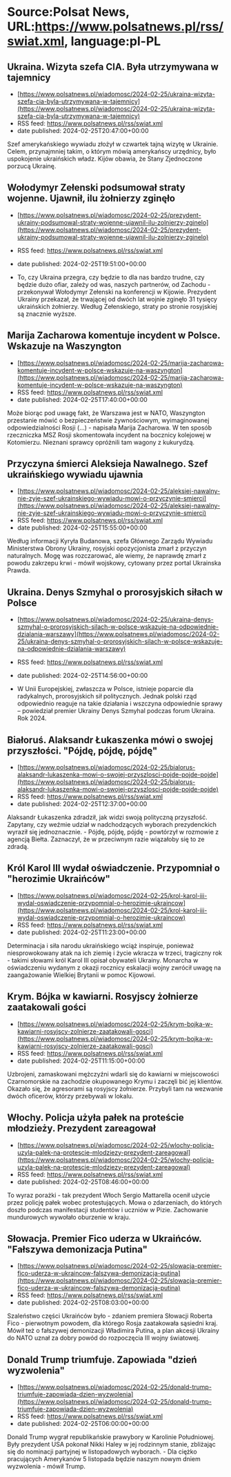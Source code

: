 # Source:Polsat News, URL:https://www.polsatnews.pl/rss/swiat.xml, language:pl-PL

## Ukraina. Wizyta szefa CIA. Była utrzymywana w tajemnicy
 - [https://www.polsatnews.pl/wiadomosc/2024-02-25/ukraina-wizyta-szefa-cia-byla-utrzymywana-w-tajemnicy](https://www.polsatnews.pl/wiadomosc/2024-02-25/ukraina-wizyta-szefa-cia-byla-utrzymywana-w-tajemnicy)
 - RSS feed: https://www.polsatnews.pl/rss/swiat.xml
 - date published: 2024-02-25T20:47:00+00:00

Szef amerykańskiego wywiadu złożył w czwartek tajną wizytę w Ukrainie. Celem, przynajmniej takim, o którym mówią amerykańscy urzędnicy, było uspokojenie ukraińskich władz. Kijów obawia, że Stany Zjednoczone porzucą Ukrainę.

## Wołodymyr Zełenski podsumował straty wojenne. Ujawnił, ilu żołnierzy zginęło
 - [https://www.polsatnews.pl/wiadomosc/2024-02-25/prezydent-ukrainy-podsumowal-straty-wojenne-ujawnil-ilu-zolnierzy-zginelo](https://www.polsatnews.pl/wiadomosc/2024-02-25/prezydent-ukrainy-podsumowal-straty-wojenne-ujawnil-ilu-zolnierzy-zginelo)
 - RSS feed: https://www.polsatnews.pl/rss/swiat.xml
 - date published: 2024-02-25T19:51:00+00:00

- To, czy Ukraina przegra, czy będzie to dla nas bardzo trudne, czy będzie dużo ofiar, zależy od was, naszych partnerów, od Zachodu - przekonywał Wołodymyr Zełenski na konferencji w Kijowie. Prezydent Ukrainy przekazał, że trwającej od dwóch lat wojnie zginęło 31 tysięcy ukraińskich żołnierzy. Według Zełenskiego, straty po stronie rosyjskiej są znacznie wyższe.

## Marija Zacharowa komentuje incydent w Polsce. Wskazuje na Waszyngton
 - [https://www.polsatnews.pl/wiadomosc/2024-02-25/marija-zacharowa-komentuje-incydent-w-polsce-wskazuje-na-waszyngton](https://www.polsatnews.pl/wiadomosc/2024-02-25/marija-zacharowa-komentuje-incydent-w-polsce-wskazuje-na-waszyngton)
 - RSS feed: https://www.polsatnews.pl/rss/swiat.xml
 - date published: 2024-02-25T17:40:00+00:00

Może biorąc pod uwagę fakt, że Warszawa jest w NATO, Waszyngton przestanie mówić o bezpieczeństwie żywnościowym, wyimaginowanej odpowiedzialności Rosji (…) - napisała Marija Zacharowa. W ten sposób rzeczniczka MSZ Rosji skomentowała incydent na bocznicy kolejowej w Kotomierzu. Nieznani sprawcy opróżnili tam wagony z kukurydzą.

## Przyczyna śmierci Aleksieja Nawalnego. Szef ukraińskiego wywiadu ujawnia
 - [https://www.polsatnews.pl/wiadomosc/2024-02-25/aleksiej-nawalny-nie-zyje-szef-ukrainskiego-wywiadu-mowi-o-przyczynie-smierci](https://www.polsatnews.pl/wiadomosc/2024-02-25/aleksiej-nawalny-nie-zyje-szef-ukrainskiego-wywiadu-mowi-o-przyczynie-smierci)
 - RSS feed: https://www.polsatnews.pl/rss/swiat.xml
 - date published: 2024-02-25T15:55:00+00:00

Według informacji Kyryła Budanowa, szefa Głównego Zarządu Wywiadu Ministerstwa Obrony Ukrainy, rosyjski opozycjonista zmarł z przyczyn naturalnych. Mogę was rozczarować, ale wiemy, że naprawdę zmarł z powodu zakrzepu krwi - mówił wojskowy, cytowany przez portal Ukrainska Prawda.

## Ukraina. Denys Szmyhal o prorosyjskich siłach w Polsce
 - [https://www.polsatnews.pl/wiadomosc/2024-02-25/ukraina-denys-szmyhal-o-prorosyjskich-silach-w-polsce-wskazuje-na-odpowiednie-dzialania-warszawy](https://www.polsatnews.pl/wiadomosc/2024-02-25/ukraina-denys-szmyhal-o-prorosyjskich-silach-w-polsce-wskazuje-na-odpowiednie-dzialania-warszawy)
 - RSS feed: https://www.polsatnews.pl/rss/swiat.xml
 - date published: 2024-02-25T14:56:00+00:00

- W Unii Europejskiej, zwłaszcza w Polsce, istnieje poparcie dla radykalnych, prorosyjskich sił politycznych. Jednak polski rząd odpowiednio reaguje na takie działania i wszczyna odpowiednie sprawy – powiedział premier Ukrainy Denys Szmyhal podczas forum Ukraina. Rok 2024.

## Białoruś. Alaksandr Łukaszenka mówi o swojej przyszłości. "Pójdę, pójdę, pójdę"
 - [https://www.polsatnews.pl/wiadomosc/2024-02-25/bialorus-alaksandr-lukaszenka-mowi-o-swojej-przyszlosci-pojde-pojde-pojde](https://www.polsatnews.pl/wiadomosc/2024-02-25/bialorus-alaksandr-lukaszenka-mowi-o-swojej-przyszlosci-pojde-pojde-pojde)
 - RSS feed: https://www.polsatnews.pl/rss/swiat.xml
 - date published: 2024-02-25T12:37:00+00:00

Alaksandr Łukaszenka zdradził, jak widzi swoją polityczną przyszłość. Zapytany, czy weźmie udział w nadchodzących wyborach prezydenckich wyraził się jednoznacznie. - Pójdę, pójdę, pójdę - powtórzył w rozmowie z agencją Biełta. Zaznaczył, że w przeciwnym razie wiązałoby się to ze zdradą.

## Król Karol III wydał oświadczenie. Przypomniał o "herozimie Ukraińców"
 - [https://www.polsatnews.pl/wiadomosc/2024-02-25/krol-karol-iii-wydal-oswiadczenie-przypomnial-o-herozimie-ukraincow](https://www.polsatnews.pl/wiadomosc/2024-02-25/krol-karol-iii-wydal-oswiadczenie-przypomnial-o-herozimie-ukraincow)
 - RSS feed: https://www.polsatnews.pl/rss/swiat.xml
 - date published: 2024-02-25T11:23:00+00:00

Determinacja i siła narodu ukraińskiego wciąż inspiruje, ponieważ niesprowokowany atak na ich ziemię i życie wkracza w trzeci, tragiczny rok - takimi słowami król Karol III opisał obywateli Ukrainy. Monarcha w oświadczeniu wydanym z okazji rocznicy eskalacji wojny zwrócił uwagę na zaangażowanie Wielkiej Brytanii w pomoc Kijowowi.

## Krym. Bójka w kawiarni. Rosyjscy żołnierze zaatakowali gości
 - [https://www.polsatnews.pl/wiadomosc/2024-02-25/krym-bojka-w-kawiarni-rosyjscy-zolnierze-zaatakowali-gosci](https://www.polsatnews.pl/wiadomosc/2024-02-25/krym-bojka-w-kawiarni-rosyjscy-zolnierze-zaatakowali-gosci)
 - RSS feed: https://www.polsatnews.pl/rss/swiat.xml
 - date published: 2024-02-25T11:15:00+00:00

Uzbrojeni, zamaskowani mężczyźni wdarli się do kawiarni w miejscowości Czarnomorskie na zachodzie okupowanego Krymu i zaczęli bić jej klientów. Okazało się, że agresorami są rosyjscy żołnierze. Przybyli tam na wezwanie dwóch oficerów, którzy przebywali w lokalu.

## Włochy. Policja użyła pałek na proteście młodzieży. Prezydent zareagował
 - [https://www.polsatnews.pl/wiadomosc/2024-02-25/wlochy-policja-uzyla-palek-na-protescie-mlodziezy-prezydent-zareagowal](https://www.polsatnews.pl/wiadomosc/2024-02-25/wlochy-policja-uzyla-palek-na-protescie-mlodziezy-prezydent-zareagowal)
 - RSS feed: https://www.polsatnews.pl/rss/swiat.xml
 - date published: 2024-02-25T08:46:00+00:00

To wyraz porażki - tak prezydent Włoch Sergio Mattarella ocenił użycie przez policję pałek wobec protestujących. Mowa o zdarzeniach, do których doszło podczas manifestacji studentów i uczniów w Pizie. Zachowanie mundurowych wywołało oburzenie w kraju.

## Słowacja. Premier Fico uderza w Ukraińców. "Fałszywa demonizacja Putina"
 - [https://www.polsatnews.pl/wiadomosc/2024-02-25/slowacja-premier-fico-uderza-w-ukraincow-falszywa-demonizacja-putina](https://www.polsatnews.pl/wiadomosc/2024-02-25/slowacja-premier-fico-uderza-w-ukraincow-falszywa-demonizacja-putina)
 - RSS feed: https://www.polsatnews.pl/rss/swiat.xml
 - date published: 2024-02-25T08:03:00+00:00

Szaleństwo części Ukraińców było - zdaniem premiera Słowacji Roberta Fico - pierwotnym powodem, dla którego Rosja zaatakowała sąsiedni kraj. Mówił też o fałszywej demonizacji Władimira Putina, a plan akcesji Ukrainy do NATO uznał za dobry powód do rozpoczęcia III wojny światowej.

## Donald Trump triumfuje. Zapowiada "dzień wyzwolenia"
 - [https://www.polsatnews.pl/wiadomosc/2024-02-25/donald-trump-triumfuje-zapowiada-dzien-wyzwolenia](https://www.polsatnews.pl/wiadomosc/2024-02-25/donald-trump-triumfuje-zapowiada-dzien-wyzwolenia)
 - RSS feed: https://www.polsatnews.pl/rss/swiat.xml
 - date published: 2024-02-25T06:00:00+00:00

Donald Trump wygrał republikańskie prawybory w Karolinie Południowej. Były prezydent USA pokonał Nikki Haley w jej rodzinnym stanie, zbliżając się do nominacji partyjnej w listopadowych wyborach. - Dla ciężko pracujących Amerykanów 5 listopada będzie naszym nowym dniem wyzwolenia - mówił Trump.

